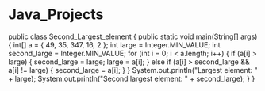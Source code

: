 # Java_Projects
public class Second_Largest_element {
    public static void main(String[] args) {
        int[] a = { 49, 35, 347, 16, 2 };
        int large = Integer.MIN_VALUE;
        int second_large = Integer.MIN_VALUE;
        for (int i = 0; i < a.length; i++) {
            if (a[i] > large) {
                second_large = large;
                large = a[i];
            } else if (a[i] > second_large && a[i] != large) {
                second_large = a[i];
            }
        }
        System.out.println("Largest element: " + large);
        System.out.println("Second largest element: " + second_large);
    }
}
